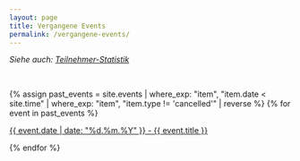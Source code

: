 ```yaml
---
layout: page
title: Vergangene Events
permalink: /vergangene-events/
---
```

*Siehe auch: [Teilnehmer-Statistik](/stats/teilnehmer/)*

&nbsp;

{% assign past_events = site.events | where_exp: "item", "item.date < site.time" | where_exp: "item", "item.type != 'cancelled'" | reverse %}
{% for event in past_events %}

<article>
    <p>
        <a href="{{ event.url }}"><date>{{ event.date | date: "%d.%m.%Y" }}</date> - {{ event.title }}</a>
    </p>
</article>

{% endfor %}
